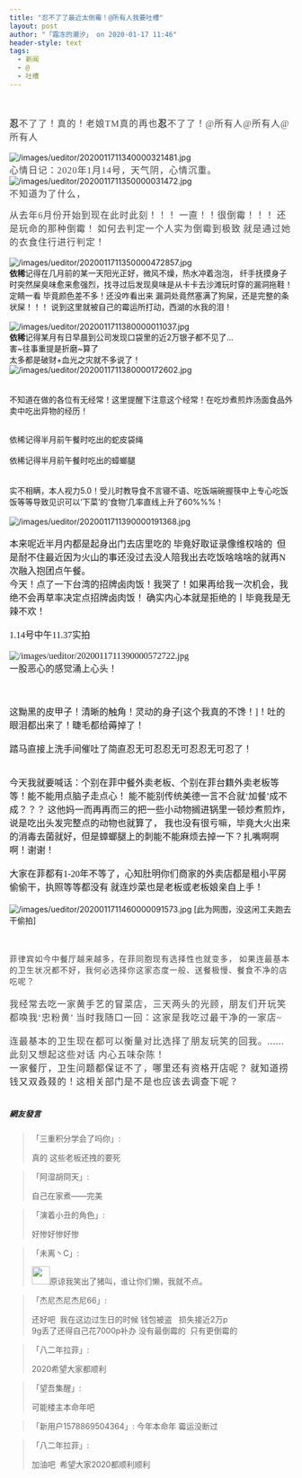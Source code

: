 ```yaml
---
title: "忍不了了最近太倒霉！@所有人我要吐槽"
layout: post
author: "「霜冻的潮汐」 on 2020-01-17 11:46"
header-style: text
tags:
  - 新闻
  - @
  - 吐槽
---
```


<input type="hidden" value="菲乐园提供">
<br>
<br>
<span style="font-family:微软雅黑;overflow-wrap: break-word; color: rgb(68, 68, 68); font-family: 微软雅黑; letter-spacing: 1px; background-color: rgb(255, 255, 255);"><span style="font-size:16px;overflow-wrap: break-word;"><span style="overflow-wrap: break-word; font-weight: 700;">忍</span>不了了！真的！老娘TM真的再也<span style="overflow-wrap: break-word; font-weight: 700;">忍</span>不了了！@所有人@所有人@所有人&nbsp;&nbsp;</span></span><span style="font-family:微软雅黑;overflow-wrap: break-word; color: rgb(68, 68, 68); font-family: 微软雅黑; letter-spacing: 1px; background-color: rgb(255, 255, 255);"><span style="font-size:16px;overflow-wrap: break-word;"><br style="overflow-wrap: break-word;"></span></span><br style="overflow-wrap: break-word; color: rgb(68, 68, 68); font-family: 微软雅黑; letter-spacing: 1px; white-space: normal; background-color: rgb(255, 255, 255);">
<img src="http://images.feileyuan.com/images/ueditor/2020011711340000321481.jpg" title="/images/ueditor/2020011711340000321481.jpg" alt="/images/ueditor/2020011711340000321481.jpg">
<span style="font-family:微软雅黑;overflow-wrap: break-word; color: rgb(68, 68, 68); font-family: 微软雅黑; letter-spacing: 1px; background-color: rgb(255, 255, 255);"><span style="font-size:16px;overflow-wrap: break-word;"><br style="overflow-wrap: break-word;">心情日记：2020年1月14号，天气阴，心情沉重。<br style="overflow-wrap: break-word;"></span></span>
<img src="http://images.feileyuan.com/images/ueditor/2020011711350000031472.jpg" title="/images/ueditor/2020011711350000031472.jpg" alt="/images/ueditor/2020011711350000031472.jpg">
<span style="font-family:微软雅黑;overflow-wrap: break-word; color: rgb(68, 68, 68); font-family: 微软雅黑; letter-spacing: 1px; background-color: rgb(255, 255, 255);"><span style="font-size:16px;overflow-wrap: break-word;"><br style="overflow-wrap: break-word;">不知道为了什么，</span></span>

<span style="font-family:微软雅黑;overflow-wrap: break-word; color: rgb(68, 68, 68); font-family: 微软雅黑; letter-spacing: 1px; background-color: rgb(255, 255, 255);"><span style="font-size:16px;overflow-wrap: break-word;">从去年6月份开始到现在此时此刻！！！</span></span>
<span style="font-family:微软雅黑;overflow-wrap: break-word; color: rgb(68, 68, 68); font-family: 微软雅黑; letter-spacing: 1px; background-color: rgb(255, 255, 255);"><span style="font-size:16px;overflow-wrap: break-word;">一直！！很倒霉！！！</span></span>
<span style="font-family:微软雅黑;overflow-wrap: break-word; color: rgb(68, 68, 68); font-family: 微软雅黑; letter-spacing: 1px; background-color: rgb(255, 255, 255);"><span style="font-size:16px;overflow-wrap: break-word;">还是玩命的那种倒霉！</span></span>
<span style="font-family:微软雅黑;overflow-wrap: break-word; color: rgb(68, 68, 68); font-family: 微软雅黑; letter-spacing: 1px; background-color: rgb(255, 255, 255);"><span style="font-size:16px;overflow-wrap: break-word;">如何去判定一个人实为倒霉到极致</span></span>
<span style="font-family:微软雅黑;overflow-wrap: break-word; color: rgb(68, 68, 68); font-family: 微软雅黑; letter-spacing: 1px; background-color: rgb(255, 255, 255);"><span style="font-size:16px;overflow-wrap: break-word;">就是通过她的衣食住行进行判定！<br style="overflow-wrap: break-word;"></span></span>
<br>
<img src="http://images.feileyuan.com/images/ueditor/2020011711350000472857.jpg" title="/images/ueditor/2020011711350000472857.jpg" alt="/images/ueditor/2020011711350000472857.jpg">
<br style="overflow-wrap: break-word;">
<span style="overflow-wrap: break-word; font-weight: 700;">依稀</span>记得在几月前的某一天阳光正好，微风不燥，热水冲着泡泡，
纤手抚摸身子时突然屎臭味愈来愈强烈，找寻过后发现臭味是从卡卡去沙滩玩时穿的漏洞拖鞋！
定睛一看 毕竟颜色差不多！还没咋看出来 漏洞处竟然塞满了狗屎，还是完整的条状屎！！！
说到这里就被自己的霉运所打动，西湖的水我的泪！<br>
<br style="overflow-wrap: break-word;">
<img src="http://images.feileyuan.com/images/ueditor/2020011711380000011037.jpg" title="/images/ueditor/2020011711380000011037.jpg" alt="/images/ueditor/2020011711380000011037.jpg">
<br style="overflow-wrap: break-word;"><span style="overflow-wrap: break-word; font-weight: 700;">依稀</span>记得某月有日早晨到公司发现口袋里的近2万银子都不见了...<br style="overflow-wrap: break-word;">害~往事重提是折磨~算了<br style="overflow-wrap: break-word;">太多都是破财+血光之灾就不多说了！<br style="overflow-wrap: break-word;">
<img src="http://images.feileyuan.com/images/ueditor/2020011711380000172602.jpg" title="/images/ueditor/2020011711380000172602.jpg" alt="/images/ueditor/2020011711380000172602.jpg">
<br style="overflow-wrap: break-word;">
<br>
<br style="overflow-wrap: break-word;">不知道在做的各位有无经常！这里提醒下注意这个经常！在吃炒煮煎炸汤面食品外卖中吃出异物的经历！<br style="overflow-wrap: break-word;"><br style="overflow-wrap: break-word;">

<span style="font-family:微软雅黑;overflow-wrap: break-word;"><span style="font-size:16px;overflow-wrap: break-word;"></span></span>
依稀记得半月前午餐时吃出的蛇皮袋绳<br style="overflow-wrap: break-word;"><br>
依稀记得半月前午餐时吃出的蟑螂腿<br style="overflow-wrap: break-word;"><br style="overflow-wrap: break-word;"><br style="overflow-wrap: break-word;">实不相瞒，本人视力5.0！受儿时教导食不言寝不语、吃饭端碗握筷中上专心吃饭饭等等导致见识可以‘下菜’的‘食物’几率直线上升了60%%%！<br style="overflow-wrap: break-word;">
<br>
<img src="http://images.feileyuan.com/images/ueditor/2020011711390000191368.jpg" title="/images/ueditor/2020011711390000191368.jpg" alt="/images/ueditor/2020011711390000191368.jpg">
<br>
<span style="font-family:微软雅黑;overflow-wrap: break-word;"><span style="font-size:16px;overflow-wrap: break-word;"><br style="overflow-wrap: break-word;">本来呢近半月内都是起身出门去店里吃的 毕竟好取证录像维权啥的&nbsp;</span></span>
<span style="font-family:微软雅黑;overflow-wrap: break-word;"><span style="font-size:16px;overflow-wrap: break-word;">但是耐不住最近因为火山的事还没过去没人陪我出去吃饭啥啥啥的就再N次融入抱团点午餐。<br style="overflow-wrap: break-word;">今天！点了一下台湾的招牌卤肉饭！我哭了！如果再给我一次机会，我绝不会再草率决定点招牌卤肉饭！</span></span>
<span style="font-family:微软雅黑;overflow-wrap: break-word;"><span style="font-size:16px;overflow-wrap: break-word;">确实内心本就是拒绝的丨毕竟我是无辣不欢！<br style="overflow-wrap: break-word;"><br style="overflow-wrap: break-word;"></span></span><span style="font-family:微软雅黑;overflow-wrap: break-word;"><span style="font-size:16px;overflow-wrap: break-word;">1.14号中午11.37实拍</span></span>
<font face="微软雅黑"><br style="overflow-wrap: break-word;"></font><span style="font-family:微软雅黑;overflow-wrap: break-word;"><span style="font-size:16px;overflow-wrap: break-word;"><br><img src="http://images.feileyuan.com/images/ueditor/2020011711390000572722.jpg" title="/images/ueditor/2020011711390000572722.jpg" alt="/images/ueditor/2020011711390000572722.jpg"></span></span>
<span style="font-family:微软雅黑;overflow-wrap: break-word;"><span style="font-size:16px;overflow-wrap: break-word;"><br></span></span>
<span style="font-family:微软雅黑;overflow-wrap: break-word;"><span style="font-size:16px;overflow-wrap: break-word;">一股恶心的感觉涌上心头！<br style="overflow-wrap: break-word;"><br style="overflow-wrap: break-word;"><br style="overflow-wrap: break-word;"></span></span><br style="overflow-wrap: break-word;"><span style="font-family:微软雅黑;overflow-wrap: break-word;"><span style="font-size:16px;overflow-wrap: break-word;">这黝黑的皮甲子！清晰的触角！灵动的身子[这个我真的不馋！]！吐的眼泪都出来了！睫毛都给薅掉了！<br style="overflow-wrap: break-word;"><br style="overflow-wrap: break-word;">踏马直接上洗手间催吐了简直忍无可忍忍无可忍忍无可忍了！<br style="overflow-wrap: break-word;"><br><br style="overflow-wrap: break-word;">今天我就要喊话：个别在菲中餐外卖老板、个别在菲台籍外卖老板等等！能不能用点脑子走点心！</span></span>
<span style="font-family:微软雅黑;overflow-wrap: break-word;"><span style="font-size:16px;overflow-wrap: break-word;">能不能别传统美德一言不合就‘加餐’成不成？？？</span></span>
<span style="font-family:微软雅黑;overflow-wrap: break-word;"><span style="font-size:16px;overflow-wrap: break-word;">这他妈一而再再而三的把一些小动物搁进锅里一顿炒煮煎炸，说是吃出头发完整点的动物也就算了，</span></span>
<span style="font-family:微软雅黑;overflow-wrap: break-word;"><span style="font-size:16px;overflow-wrap: break-word;">我也没有很亏嘛，毕竟大火出来的消毒去菌就好，但是蟑螂腿上的刺能不能麻烦去掉一下？扎嘴啊啊啊！谢谢！<br style="overflow-wrap: break-word;"><br style="overflow-wrap: break-word;">大家在菲都有1-20年不等了，心知肚明你们商家的外卖店都是租小平房偷偷干，执照等等都没有 就连炒菜也是老板或老板娘亲自上手！<br style="overflow-wrap: break-word;"><br style="overflow-wrap: break-word;"></span></span>
<img src="http://images.feileyuan.com/images/ueditor/2020011711460000091573.jpg" title="/images/ueditor/2020011711460000091573.jpg" alt="/images/ueditor/2020011711460000091573.jpg">
[此为网图，没这闲工夫跑去干偷拍]
<br style="overflow-wrap: break-word;">
<br>
<br style="overflow-wrap: break-word;">

<span style="background-color: rgb(255, 255, 255); color: rgb(68, 68, 68); font-family: 微软雅黑; letter-spacing: 1px;">菲律宾如今中餐厅越来越多，在菲同胞现有选择性也就变多，</span>
<span style="background-color: rgb(255, 255, 255); color: rgb(68, 68, 68); font-family: 微软雅黑; letter-spacing: 1px;">如果连最基本的卫生状况都不好，我何必选择你这家态度一般、送餐极慢、餐食不净的店吃呢？</span><br>
<span style="font-family:微软雅黑;overflow-wrap: break-word; color: rgb(68, 68, 68); font-family: 微软雅黑; letter-spacing: 1px; background-color: rgb(255, 255, 255);"><span style="font-size:16px;overflow-wrap: break-word;"><br style="overflow-wrap: break-word;">我经常去吃一家黄手艺的冒菜店，三天两头的光顾，朋友们开玩笑都唤我‘忠粉黄’</span></span>
<span style="font-family:微软雅黑;overflow-wrap: break-word; color: rgb(68, 68, 68); font-family: 微软雅黑; letter-spacing: 1px; background-color: rgb(255, 255, 255);"><span style="font-size:16px;overflow-wrap: break-word;">当时我随口一回：这家是我吃过最干净的一家店~<br style="overflow-wrap: break-word;"><br></span></span>
<span style="font-family:微软雅黑;overflow-wrap: break-word; color: rgb(68, 68, 68); font-family: 微软雅黑; letter-spacing: 1px; background-color: rgb(255, 255, 255);"><span style="font-size:16px;overflow-wrap: break-word;">连最基本的卫生现在都可以衡量对比选择了朋友玩笑的回我。......<br style="overflow-wrap: break-word;">此刻又想起这些对话 内心五味杂陈！<br style="overflow-wrap: break-word;"><span style="color:#333333;overflow-wrap: break-word;">一家餐厅，卫生问题都保证不了，哪里还有资格开店呢？</span></span></span>
<span style="font-family:微软雅黑;overflow-wrap: break-word; color: rgb(68, 68, 68); font-family: 微软雅黑; letter-spacing: 1px; background-color: rgb(255, 255, 255);"><span style="font-size:16px;overflow-wrap: break-word;"><span style="color:#333333;overflow-wrap: break-word;">就知道捞钱</span><span style="color:#333333;overflow-wrap: break-word;">又双叒叕的！这</span><span style="color:#333333;overflow-wrap: break-word;">相关部门是不是也应该去调查下呢？</span><br style="overflow-wrap: break-word;"></span></span>
<br>

##### 網友發言 
> 「三重积分学会了吗你」:
> <p>真的 这些老板还拽的要死&nbsp;</p>

> 「阿湿胡冏天」:
> <p>自己在家煮——完美</p>

> 「演着小丑的角色」:
> <p>好惨好惨好惨</p>

> 「未离丶C」:
> <p><img src="http://images.feileyuan.com/images/ueditor/dialogs/emotion/images/default/df_003.gif" width="32" height="32">原谅我笑出了猪叫，谁让你们懒，我就不点。</p>

> 「杰尼杰尼杰尼66」:
> <p>还好吧&nbsp;&nbsp;我在这边过生日的时候 钱包被盗&nbsp; &nbsp;损失接近2万p<br style="overflow-wrap: break-word; color: rgb(68, 68, 68); font-family: 微软雅黑; letter-spacing: 1px; white-space: normal; background-color: rgb(255, 255, 255);">9g丢了还得自己花7000p补办 没有最倒霉的&nbsp;&nbsp;只有更倒霉的</p>

> 「八二年拉菲」:
> <p>2020希望大家都顺利</p>

> 「望吾集醒」:
> <p>可能楼主本命年吧</p>

> 「新用户1578869504364」:
> 今年本命年 霉运没断过

> 「八二年拉菲」:
> <p>加油吧&nbsp; 希望大家2020都顺利顺利</p>


